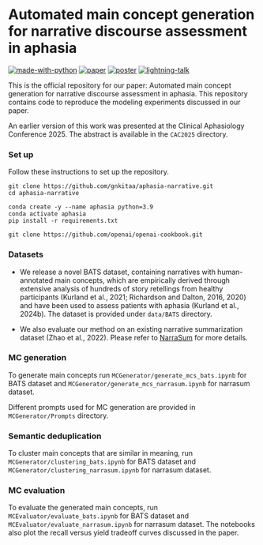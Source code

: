 # Automated main concept generation for narrative discourse assessment in aphasia
[![made-with-python](https://img.shields.io/badge/Made%20with-Python-red.svg)](#python)
[![paper](https://img.shields.io/badge/Link%20to-paper-you_like?logoColor=blue&color=green)](https://github.com/slanglab/aphasia/blob/main/ACL2025/Aphasia_ACL.pdf)
[![poster](https://img.shields.io/badge/Link%20to-poster-you_like?logoColor=blue&color=orange)](https://docs.google.com/presentation/d/1cyZt2GJBX3EBr_F2UbjBdgs0R4rTCLonFFYPHG-GUyE/edit?usp=sharing)
[![lightning-talk](https://img.shields.io/badge/lightning-talk-you_like?logoColor=blue&color=green)](https://docs.google.com/presentation/d/1cFGv6r3njzEUmd8bukarrUry8J8O2Bb8fzEgW7z5hvA/edit?usp=sharing)


This is the official repository for our paper: Automated main concept generation for
narrative discourse assessment in aphasia. This repository contains code to reproduce the modeling experiments discussed in our paper.

An earlier version of this work was presented at the Clinical Aphasiology Conference 2025. The abstract is available in the ```CAC2025``` directory.


### Set up

Follow these instructions to set up the repository.

```
git clone https://github.com/gnkitaa/aphasia-narrative.git
cd aphasia-narrative

conda create -y --name aphasia python=3.9
conda activate aphasia
pip install -r requirements.txt

git clone https://github.com/openai/openai-cookbook.git
```

### Datasets
- We release a novel BATS dataset, containing narratives with human-annotated main concepts, which are empirically
derived through extensive analysis of hundreds of story retellings from healthy participants (Kurland et al.,
2021; Richardson and Dalton, 2016, 2020) and have been used to assess patients with aphasia (Kurland et al., 2024b). The dataset is provided under ```data/BATS``` directory.


- We also evaluate our method on an existing narrative summarization dataset (Zhao et al., 2022). Please refer to [NarraSum](https://aclanthology.org/2022.findings-emnlp.14/) for more details.

### MC generation 
To generate main concepts run ```MCGenerator/generate_mcs_bats.ipynb``` for BATS dataset and ```MCGenerator/generate_mcs_narrasum.ipynb``` for narrasum dataset. 

Different prompts used for MC generation are provided in ```MCGenerator/Prompts``` directory.

### Semantic deduplication
To cluster main concepts that are similar in meaning, run ```MCGenerator/clustering_bats.ipynb``` for BATS dataset and ```MCGenerator/clustering_narrasum.ipynb``` for narrasum dataset.

### MC evaluation
To evaluate the generated main concepts, run ```MCEvaluator/evaluate_bats.ipynb``` for BATS dataset and ```MCEvaluator/evaluate_narrasum.ipynb``` for narrasum dataset. The notebooks also plot the recall versus yield tradeoff curves discussed in the paper.
